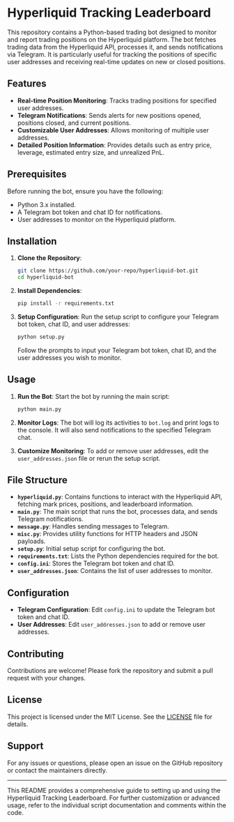 # Hyperliquid Tracking Leaderboard

This repository contains a Python-based trading bot designed to monitor and report trading positions on the Hyperliquid platform. The bot fetches trading data from the Hyperliquid API, processes it, and sends notifications via Telegram. It is particularly useful for tracking the positions of specific user addresses and receiving real-time updates on new or closed positions.

## Features

- **Real-time Position Monitoring**: Tracks trading positions for specified user addresses.
- **Telegram Notifications**: Sends alerts for new positions opened, positions closed, and current positions.
- **Customizable User Addresses**: Allows monitoring of multiple user addresses.
- **Detailed Position Information**: Provides details such as entry price, leverage, estimated entry size, and unrealized PnL.

## Prerequisites

Before running the bot, ensure you have the following:

- Python 3.x installed.
- A Telegram bot token and chat ID for notifications.
- User addresses to monitor on the Hyperliquid platform.

## Installation

1. **Clone the Repository**:
   ```bash
   git clone https://github.com/your-repo/hyperliquid-bot.git
   cd hyperliquid-bot
   ```

2. **Install Dependencies**:
   ```bash
   pip install -r requirements.txt
   ```

3. **Setup Configuration**:
   Run the setup script to configure your Telegram bot token, chat ID, and user addresses:
   ```bash
   python setup.py
   ```
   Follow the prompts to input your Telegram bot token, chat ID, and the user addresses you wish to monitor.

## Usage

1. **Run the Bot**:
   Start the bot by running the main script:
   ```bash
   python main.py
   ```

2. **Monitor Logs**:
   The bot will log its activities to `bot.log` and print logs to the console. It will also send notifications to the specified Telegram chat.

3. **Customize Monitoring**:
   To add or remove user addresses, edit the `user_addresses.json` file or rerun the setup script.

## File Structure

- **`hyperliquid.py`**: Contains functions to interact with the Hyperliquid API, fetching mark prices, positions, and leaderboard information.
- **`main.py`**: The main script that runs the bot, processes data, and sends Telegram notifications.
- **`message.py`**: Handles sending messages to Telegram.
- **`misc.py`**: Provides utility functions for HTTP headers and JSON payloads.
- **`setup.py`**: Initial setup script for configuring the bot.
- **`requirements.txt`**: Lists the Python dependencies required for the bot.
- **`config.ini`**: Stores the Telegram bot token and chat ID.
- **`user_addresses.json`**: Contains the list of user addresses to monitor.

## Configuration

- **Telegram Configuration**: Edit `config.ini` to update the Telegram bot token and chat ID.
- **User Addresses**: Edit `user_addresses.json` to add or remove user addresses.

## Contributing

Contributions are welcome! Please fork the repository and submit a pull request with your changes.

## License

This project is licensed under the MIT License. See the [LICENSE](LICENSE) file for details.

## Support

For any issues or questions, please open an issue on the GitHub repository or contact the maintainers directly.

---

This README provides a comprehensive guide to setting up and using the Hyperliquid Tracking Leaderboard. For further customization or advanced usage, refer to the individual script documentation and comments within the code.
